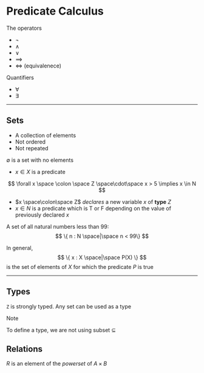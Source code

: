 # Predicate Calculus

The operators
- $\lnot$
- $\land$
- $\lor$
- $\implies$
- $\Leftrightarrow$ (equivalenece)

Quantifiers
- $\forall$
- $\exists$

---

## Sets
- A collection of elements
- Not ordered
- Not repeated

$\emptyset$ is a set with no elements

- $x \in X$ is a predicate

$$
\forall x \space \colon \space Z \space\cdot\space x > 5 \implies x \in N
$$
- $x \space\colon\space Z$ *declares* a new variable $x$ of **type** $Z$
- $x \in N$ is a predicate which is T or F depending on the value of previously declared $x$

A set of all natural numbers less than 99:
$$
\{ n : N \space|\space n < 99\}
$$

In general,
$$
\{ x : X \space|\space P(X) \}
$$
is the set of elements of $X$ for which the predicate $P$ is true

---



## Types
`Z` is strongly typed. Any set can be used as a type

>[!note]
>To define a type, we are not using subset $\subseteq$

## Relations
$R$ is an element of the *powerset* of $A \times B$